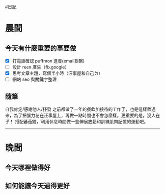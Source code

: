 #日記 
# 晨間

## 今天有什麼重要的事要做
- [x] 打電話確認 puffmon 進度(email聯繫)
- [ ] 設計 reen 廣告（fb.google）
- [x] 思考文章主題，寫個半小時（汪事屋和自己ㄉ）
- [ ] 網站 seo 與關鍵字整理

## 隨筆
自我肯定/感謝他人/抒發
之前都做了一年的餐飲加接待的工作了，也是這樣熬過來，為了把腦力花在汪事屋上，再做一點時間也不會怎麼樣，更重要的是，沒人在乎！
搭配蕃茄鐘，利用休息時間做一些伸展放鬆和訓練肌肉記憶的運動吧。

---

# 晚間

## 今天哪裡做得好

## 如何能讓今天過得更好